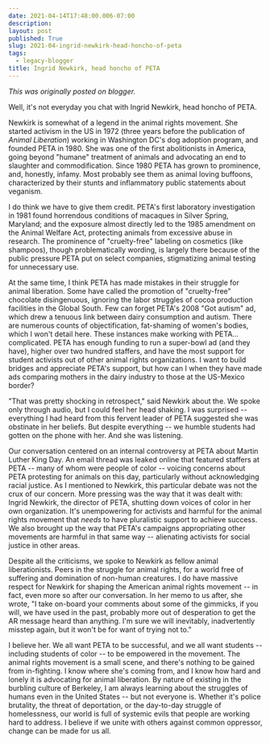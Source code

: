 ```yaml
---
date: 2021-04-14T17:48:00.006-07:00
description: 
layout: post
published: True
slug: 2021-04-ingrid-newkirk-head-honcho-of-peta
tags:
  - legacy-blogger
title: Ingrid Newkirk, head honcho of PETA
---
```


*This was originally posted on blogger.*

Well, it's not everyday you chat with Ingrid Newkirk, head honcho of PETA.

Newkirk is somewhat of a legend in the animal rights movement. She started activism in the US in 1972 (three years before the publication of *Animal Liberation*) working in Washington DC's dog adoption program, and founded PETA in 1980. She was one of the first abolitionists in America, going beyond "humane" treatment of animals and advocating an end to slaughter and commodification. Since 1980 PETA has grown to prominence, and, honestly, infamy. Most probably see them as animal loving buffoons, characterized by their stunts and inflammatory public statements about veganism.

I do think we have to give them credit. PETA's first laboratory investigation in 1981 found horrendous conditions of macaques in Silver Spring, Maryland; and the exposure almost directly led to the 1985 amendment on the Animal Welfare Act, protecting animals from excessive abuse in research. The prominence of "cruelty-free" labeling on cosmetics (like shampoos), though problematically wording, is largely there because of the public pressure PETA put on select companies, stigmatizing animal testing for unnecessary use.

At the same time, I think PETA has made mistakes in their struggle for animal liberation. Some have called the promotion of "cruelty-free" chocolate disingenuous, ignoring the labor struggles of cocoa production facilities in the Global South. Few can forget PETA's 2008 "Got autism" ad, which drew a tenuous link between dairy consumption and autism. There are numerous counts of objectification, fat-shaming of women's bodies, which I won't detail here. These instances make working with PETA... complicated. PETA has enough
funding to run a super-bowl ad (and they have), higher over two hundred
staffers, and have the most support for student activists out of other
animal rights organizations. I want to build bridges and appreciate PETA's support, but how can I when they have made ads comparing mothers in the dairy industry to those at the US-Mexico border?  


"That was pretty shocking in retrospect," said Newkirk about the. We spoke only
through audio, but I could feel her head shaking. I was surprised --
everything I had heard from this fervent leader of PETA suggested she was obstinate in her beliefs. But despite everything -- we humble students had gotten on the phone with her. And she was listening.

Our conversation centered on an internal controversy at PETA about Martin Luther King Day. An email thread was leaked online that featured staffers at PETA -- many of whom were people of color -- voicing concerns about PETA protesting for animals on this day, particularly without acknowledging racial justice. As I mentioned to Newkirk, this particular debate was not the crux of our concern. More pressing was the way that it was dealt with: Ingrid Newkirk, the director of PETA, shutting down voices of color in her own organization. It's unempowering for activists and harmful for the animal rights movement that *needs* to have pluralistic support to achieve success. We also brought up the way that PETA's campaigns appropriating other movements are harmful in that same way -- alienating activists for social justice in other areas.

Despite all the criticisms, we spoke to Newkirk as fellow animal liberationists. Peers in the struggle for animal rights, for a world free of suffering and domination of non-human creatures. I do have massive respect for Newkirk for shaping the American animal rights movement -- in fact, even more so after our conversation. In her memo to us after, she wrote, "I take on-board your comments about some of the gimmicks, if you will, we have used in the past, probably more out of desperation to get the AR message heard than anything. I'm sure we will inevitably, inadvertently misstep again, but it won't be for want of trying not to."

I believe her. We all want PETA to be successful, and we all want students -- including students of color -- to be empowered in the movement. The animal rights movement is a small scene, and there's nothing to be gained from in-fighting. I know where she's coming from, and I know how hard and lonely it is advocating for animal liberation. By nature of existing in the burbling culture of Berkeley, I
am always learning about the struggles of humans even in the United States -- but not everyone is. Whether it's police brutality, the threat of
deportation, or the day-to-day struggle of homelessness, our world is
full of systemic evils that people are working hard to address. I believe if we unite with others against common oppressor, change can be made for us all.

